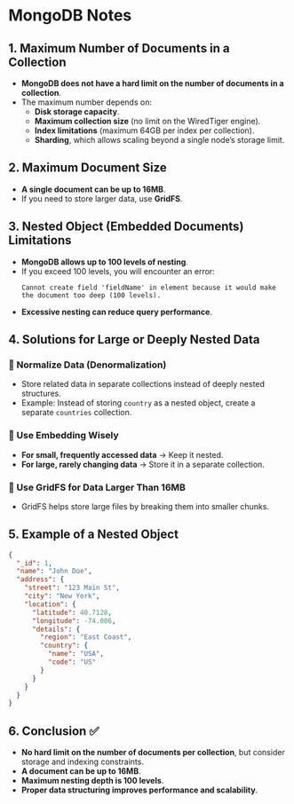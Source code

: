 # MongoDB Notes

## 1. Maximum Number of Documents in a Collection

- **MongoDB does not have a hard limit on the number of documents in a collection**.
- The maximum number depends on:
  - **Disk storage capacity**.
  - **Maximum collection size** (no limit on the WiredTiger engine).
  - **Index limitations** (maximum 64GB per index per collection).
  - **Sharding**, which allows scaling beyond a single node’s storage limit.

## 2. Maximum Document Size

- **A single document can be up to 16MB**.
- If you need to store larger data, use **GridFS**.

## 3. Nested Object (Embedded Documents) Limitations

- **MongoDB allows up to 100 levels of nesting**.
- If you exceed 100 levels, you will encounter an error:
  ```
  Cannot create field 'fieldName' in element because it would make the document too deep (100 levels).
  ```
- **Excessive nesting can reduce query performance**.

## 4. Solutions for Large or Deeply Nested Data

### 🔹 Normalize Data (Denormalization)

- Store related data in separate collections instead of deeply nested structures.
- Example: Instead of storing `country` as a nested object, create a separate `countries` collection.

### 🔹 Use Embedding Wisely

- **For small, frequently accessed data** → Keep it nested.
- **For large, rarely changing data** → Store it in a separate collection.

### 🔹 Use GridFS for Data Larger Than 16MB

- GridFS helps store large files by breaking them into smaller chunks.

## 5. Example of a Nested Object

```json
{
  "_id": 1,
  "name": "John Doe",
  "address": {
    "street": "123 Main St",
    "city": "New York",
    "location": {
      "latitude": 40.7128,
      "longitude": -74.006,
      "details": {
        "region": "East Coast",
        "country": {
          "name": "USA",
          "code": "US"
        }
      }
    }
  }
}
```

## 6. Conclusion ✅

- **No hard limit on the number of documents per collection**, but consider storage and indexing constraints.
- **A document can be up to 16MB**.
- **Maximum nesting depth is 100 levels**.
- **Proper data structuring improves performance and scalability**.
